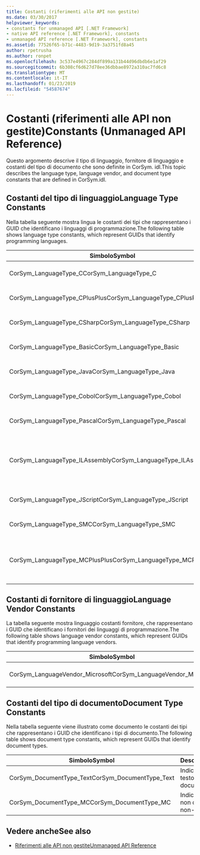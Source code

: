 ```yaml
---
title: Costanti (riferimenti alle API non gestite)
ms.date: 03/30/2017
helpviewer_keywords:
- constants for unmanaged API [.NET Framework]
- native API reference [.NET Framework], constants
- unmanaged API reference [.NET Framework], constants
ms.assetid: 77526f65-b71c-4483-9d19-3a3751fd8a45
author: rpetrusha
ms.author: ronpet
ms.openlocfilehash: 3c537e4967c284df899a131b44d96dbdb6e1af29
ms.sourcegitcommit: 6b308cf6d627d78ee36dbbae8972a310ac7fd6c8
ms.translationtype: MT
ms.contentlocale: it-IT
ms.lasthandoff: 01/23/2019
ms.locfileid: "54587674"
---
```

# <a name="constants-unmanaged-api-reference"></a><span data-ttu-id="29001-102">Costanti (riferimenti alle API non gestite)</span><span class="sxs-lookup"><span data-stu-id="29001-102">Constants (Unmanaged API Reference)</span></span>
<span data-ttu-id="29001-103">Questo argomento descrive il tipo di linguaggio, fornitore di linguaggio e costanti del tipo di documento che sono definite in CorSym. idl.</span><span class="sxs-lookup"><span data-stu-id="29001-103">This topic describes the language type, language vendor, and document type constants that are defined in CorSym.idl.</span></span>  
  
## <a name="language-type-constants"></a><span data-ttu-id="29001-104">Costanti del tipo di linguaggio</span><span class="sxs-lookup"><span data-stu-id="29001-104">Language Type Constants</span></span>  
 <span data-ttu-id="29001-105">Nella tabella seguente mostra lingua le costanti dei tipi che rappresentano i GUID che identificano i linguaggi di programmazione.</span><span class="sxs-lookup"><span data-stu-id="29001-105">The following table shows language type constants, which represent GUIDs that identify programming languages.</span></span>  
  
|<span data-ttu-id="29001-106">Simbolo</span><span class="sxs-lookup"><span data-stu-id="29001-106">Symbol</span></span>|<span data-ttu-id="29001-107">Descrizione</span><span class="sxs-lookup"><span data-stu-id="29001-107">Description</span></span>|  
|------------|-----------------|  
|<span data-ttu-id="29001-108">CorSym_LanguageType_C</span><span class="sxs-lookup"><span data-stu-id="29001-108">CorSym_LanguageType_C</span></span>|<span data-ttu-id="29001-109">Indica il linguaggio C.</span><span class="sxs-lookup"><span data-stu-id="29001-109">Indicates the C language.</span></span>|  
|<span data-ttu-id="29001-110">CorSym_LanguageType_CPlusPlus</span><span class="sxs-lookup"><span data-stu-id="29001-110">CorSym_LanguageType_CPlusPlus</span></span>|<span data-ttu-id="29001-111">Indica il linguaggio C++.</span><span class="sxs-lookup"><span data-stu-id="29001-111">Indicates the C++ language.</span></span>|  
|<span data-ttu-id="29001-112">CorSym_LanguageType_CSharp</span><span class="sxs-lookup"><span data-stu-id="29001-112">CorSym_LanguageType_CSharp</span></span>|<span data-ttu-id="29001-113">Indica il C# linguaggio.</span><span class="sxs-lookup"><span data-stu-id="29001-113">Indicates the C# language.</span></span>|  
|<span data-ttu-id="29001-114">CorSym_LanguageType_Basic</span><span class="sxs-lookup"><span data-stu-id="29001-114">CorSym_LanguageType_Basic</span></span>|<span data-ttu-id="29001-115">Indica il linguaggio di base.</span><span class="sxs-lookup"><span data-stu-id="29001-115">Indicates the Basic language.</span></span>|  
|<span data-ttu-id="29001-116">CorSym_LanguageType_Java</span><span class="sxs-lookup"><span data-stu-id="29001-116">CorSym_LanguageType_Java</span></span>|<span data-ttu-id="29001-117">Indica il linguaggio Java.</span><span class="sxs-lookup"><span data-stu-id="29001-117">Indicates the Java language.</span></span>|  
|<span data-ttu-id="29001-118">CorSym_LanguageType_Cobol</span><span class="sxs-lookup"><span data-stu-id="29001-118">CorSym_LanguageType_Cobol</span></span>|<span data-ttu-id="29001-119">Indica il linguaggio COBOL.</span><span class="sxs-lookup"><span data-stu-id="29001-119">Indicates the COBOL language.</span></span>|  
|<span data-ttu-id="29001-120">CorSym_LanguageType_Pascal</span><span class="sxs-lookup"><span data-stu-id="29001-120">CorSym_LanguageType_Pascal</span></span>|<span data-ttu-id="29001-121">Indica il linguaggio Pascal.</span><span class="sxs-lookup"><span data-stu-id="29001-121">Indicates the Pascal language.</span></span>|  
|<span data-ttu-id="29001-122">CorSym_LanguageType_ILAssembly</span><span class="sxs-lookup"><span data-stu-id="29001-122">CorSym_LanguageType_ILAssembly</span></span>|<span data-ttu-id="29001-123">Indica il codice di assembly di Microsoft intermediate language (MSIL).</span><span class="sxs-lookup"><span data-stu-id="29001-123">Indicates the Microsoft intermediate language (MSIL) assembly code.</span></span>|  
|<span data-ttu-id="29001-124">CorSym_LanguageType_JScript</span><span class="sxs-lookup"><span data-stu-id="29001-124">CorSym_LanguageType_JScript</span></span>|<span data-ttu-id="29001-125">Indica il linguaggio JScript.</span><span class="sxs-lookup"><span data-stu-id="29001-125">Indicates the JScript language.</span></span>|  
|<span data-ttu-id="29001-126">CorSym_LanguageType_SMC</span><span class="sxs-lookup"><span data-stu-id="29001-126">CorSym_LanguageType_SMC</span></span>|<span data-ttu-id="29001-127">Indica il linguaggio SMC.</span><span class="sxs-lookup"><span data-stu-id="29001-127">Indicates the SMC language.</span></span>|  
|<span data-ttu-id="29001-128">CorSym_LanguageType_MCPlusPlus</span><span class="sxs-lookup"><span data-stu-id="29001-128">CorSym_LanguageType_MCPlusPlus</span></span>|<span data-ttu-id="29001-129">Indica il linguaggio C++ abilitato per .NET Framework.</span><span class="sxs-lookup"><span data-stu-id="29001-129">Indicates the C++ language enabled for the .NET Framework.</span></span>|  
  
## <a name="language-vendor-constants"></a><span data-ttu-id="29001-130">Costanti di fornitore di linguaggio</span><span class="sxs-lookup"><span data-stu-id="29001-130">Language Vendor Constants</span></span>  
 <span data-ttu-id="29001-131">La tabella seguente mostra linguaggio costanti fornitore, che rappresentano i GUID che identificano i fornitori dei linguaggi di programmazione.</span><span class="sxs-lookup"><span data-stu-id="29001-131">The following table shows language vendor constants, which represent GUIDs that identify programming language vendors.</span></span>  
  
|<span data-ttu-id="29001-132">Simbolo</span><span class="sxs-lookup"><span data-stu-id="29001-132">Symbol</span></span>|<span data-ttu-id="29001-133">Descrizione</span><span class="sxs-lookup"><span data-stu-id="29001-133">Description</span></span>|  
|------------|-----------------|  
|<span data-ttu-id="29001-134">CorSym_LanguageVendor_Microsoft</span><span class="sxs-lookup"><span data-stu-id="29001-134">CorSym_LanguageVendor_Microsoft</span></span>|<span data-ttu-id="29001-135">Indica a Microsoft.</span><span class="sxs-lookup"><span data-stu-id="29001-135">Indicates Microsoft.</span></span>|  
  
## <a name="document-type-constants"></a><span data-ttu-id="29001-136">Costanti del tipo di documento</span><span class="sxs-lookup"><span data-stu-id="29001-136">Document Type Constants</span></span>  
 <span data-ttu-id="29001-137">Nella tabella seguente viene illustrato come documento le costanti dei tipi che rappresentano i GUID che identificano i tipi di documento.</span><span class="sxs-lookup"><span data-stu-id="29001-137">The following table shows document type constants, which represent GUIDs that identify document types.</span></span>  
  
|<span data-ttu-id="29001-138">Simbolo</span><span class="sxs-lookup"><span data-stu-id="29001-138">Symbol</span></span>|<span data-ttu-id="29001-139">Descrizione</span><span class="sxs-lookup"><span data-stu-id="29001-139">Description</span></span>|  
|------------|-----------------|  
|<span data-ttu-id="29001-140">CorSym_DocumentType_Text</span><span class="sxs-lookup"><span data-stu-id="29001-140">CorSym_DocumentType_Text</span></span>|<span data-ttu-id="29001-141">Indica un documento di testo.</span><span class="sxs-lookup"><span data-stu-id="29001-141">Indicates a text document.</span></span>|  
|<span data-ttu-id="29001-142">CorSym_DocumentType_MC</span><span class="sxs-lookup"><span data-stu-id="29001-142">CorSym_DocumentType_MC</span></span>|<span data-ttu-id="29001-143">Indica un documento non di testo.</span><span class="sxs-lookup"><span data-stu-id="29001-143">Indicates a non-text document.</span></span>|  
  
## <a name="see-also"></a><span data-ttu-id="29001-144">Vedere anche</span><span class="sxs-lookup"><span data-stu-id="29001-144">See also</span></span>
- [<span data-ttu-id="29001-145">Riferimenti alle API non gestite</span><span class="sxs-lookup"><span data-stu-id="29001-145">Unmanaged API Reference</span></span>](../../../docs/framework/unmanaged-api/index.md)

